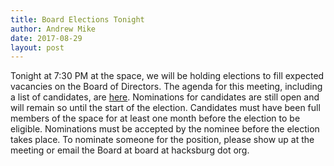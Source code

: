 ```yaml
---
title: Board Elections Tonight
author: Andrew Mike
date: 2017-08-29
layout: post
---
```


Tonight at 7:30 PM at the space, we will be holding elections to fill expected vacancies on the Board of Directors. The agenda for this meeting, including a list of candidates, are [here](https://wiki.hacksburg.org/meetings:2017-08-29_special_meeting). Nominations for candidates are still open and will remain so until the start of the election. Candidates must have been full members of the space for at least one month before the election to be eligible. Nominations must be accepted by the nominee before the election takes place. To nominate someone for the position, please show up at the meeting or email the Board at board at hacksburg dot org.
